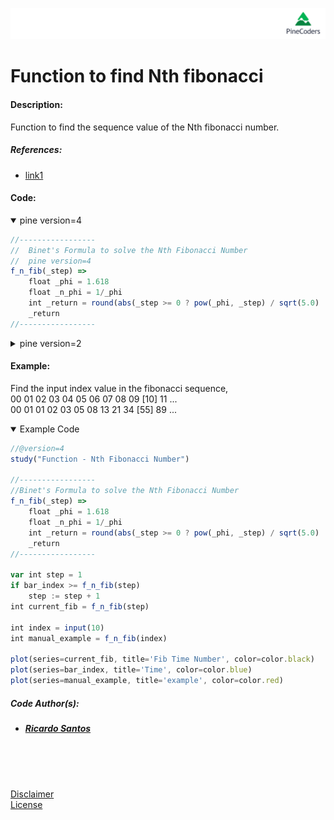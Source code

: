 ![PineCoders](/images/PineCodersLong.png "PineCoders")
# Function to find Nth fibonacci

#### Description:

Function to find the sequence value of the Nth fibonacci number.

##### References:
* [link1](https://www.geeksforgeeks.org/program-for-nth-fibonacci-number/ "Multiple Methods:")


#### Code:

<details open>
  <!-- leave a blank line after summary -->
  <summary>pine version=4</summary>

```javascript
//-----------------
//  Binet's Formula to solve the Nth Fibonacci Number
//  pine version=4
f_n_fib(_step) =>
    float _phi = 1.618
    float _n_phi = 1/_phi
    int _return = round(abs(_step >= 0 ? pow(_phi, _step) / sqrt(5.0) : pow(-_n_phi, _step) / sqrt(5)))
    _return
//-----------------
```
</details>

<details close>
  <!-- leave a blank line after summary -->
  <summary>pine version=2</summary>

<!--  -->
<!-- code goes between the backticks: -->
```javascript
//-----------------
//  Binet's Formula to solve the Nth Fibonacci Number
//  pine version=2
f_n_fib(_step) =>
		_phi = 1.618
		_n_phi = 1/_phi
		_return = round(_step >= 0 ? pow(_phi, _step) / sqrt(5) : pow(-_n_phi, _step) / sqrt(5))
//-----------------
```  
</details>

#### Example:


Find the input index value in the fibonacci sequence, <br/>
00 01 02 03 04 05 06 07 08 09 \[10] 11 ... <br/>
00 01 01 02 03 05 08 13 21 34 \[55] 89 ...

<details open>
  <!-- leave a blank line after summary -->
  <summary>Example Code</summary>

<!--  -->
<!-- code goes between the backticks: -->
```javascript
//@version=4
study("Function - Nth Fibonacci Number")

//-----------------
//Binet's Formula to solve the Nth Fibonacci Number
f_n_fib(_step) =>
    float _phi = 1.618
    float _n_phi = 1/_phi
    int _return = round(abs(_step >= 0 ? pow(_phi, _step) / sqrt(5.0) : pow(-_n_phi, _step) / sqrt(5)))
    _return
//-----------------

var int step = 1
if bar_index >= f_n_fib(step)
    step := step + 1
int current_fib = f_n_fib(step)

int index = input(10)
int manual_example = f_n_fib(index)

plot(series=current_fib, title='Fib Time Number', color=color.black)
plot(series=bar_index, title='Time', color=color.blue)
plot(series=manual_example, title='example', color=color.red)

```
</details>

##### Code Author(s):
  * ##### [Ricardo Santos](https://www.tradingview.com/u/RicardoSantos/ "@Tradingview.") 

<br/>
<br/>
<br/>

[Disclaimer](/./DISCLAIMER.md "Disclaimer.")<br/>
[License](/./LICENSE "License.")
